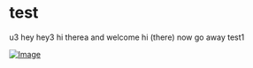 test
====
u3
hey
hey3
hi therea
and welcome
hi (there)
now go away
test1

[ ![Image](http://api.bintray.com/packages/wbillingsley/maven/eventroom/images/download.png) ](https://bintray.com/wbillingsley/maven/eventroom/_latestVersion)
